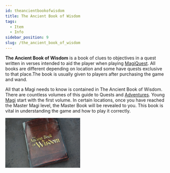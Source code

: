 ```yaml
---
id: theancientbookofwisdom
title: The Ancient Book of Wisdom
tags:
  - Item
  - Info
sidebar_position: 9
slug: /the_ancient_book_of_wisdom
---
```


**The Ancient Book of Wisdom** is a book of clues to objectives in a quest written in verses intended to aid the player when playing [MagiQuest](docs\Info_About_MagiQuest\index.mdx). All books are different depending on location and some have quests exclusive to that place.The book is usually given to players after purchasing the game and wand.

All that a Magi needs to know is contained in The Ancient Book of Wisdom. There are countless volumes of this guide to Quests and [Adventures](docs\Adventures\index.mdx). Young [Magi](docs\Info_About_MagiQuest\Magi.md) start with the first volume. In certain locations, once you have reached the Master Magi level, the Master Book will be revealed to you. This book is vital in understanding the game and how to play it correctly.

<img src="\img\docs\one-time\Info_About_MagiQuest\The_Ancient_Book_of_Wisdom\Myrtle-Beach-ABOW.webp" alt="The cover of the Myrtle Beach Ancient Book of Wisdom" width="236" hight="157" title="The cover of the Myrtle Beach Ancient Book of Wisdom"></img>
